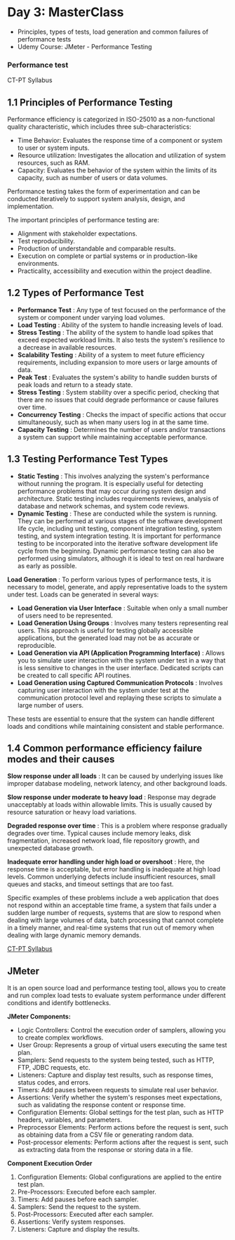 # Day 3: MasterClass

- Principles, types of tests, load generation and common failures of performance tests
- Udemy Course: JMeter - Performance Testing

### Performance test

 <summary>CT-PT Syllabus</summary>

## **1.1 Principles of Performance Testing**

Performance efficiency is categorized in ISO-25010 as a non-functional quality characteristic, which includes three sub-characteristics:

- Time Behavior: Evaluates the response time of a component or system to user or system inputs.
- Resource utilization: Investigates the allocation and utilization of system resources, such as RAM.
- Capacity: Evaluates the behavior of the system within the limits of its capacity, such as number of users or data volumes.

Performance testing takes the form of experimentation and can be conducted iteratively to support system analysis, design, and implementation.

The important principles of performance testing are:

- Alignment with stakeholder expectations.
- Test reproducibility.
- Production of understandable and comparable results.
- Execution on complete or partial systems or in production-like environments.
- Practicality, accessibility and execution within the project deadline.

## **1.2 Types of Performance Test**

- **Performance Test** : Any type of test focused on the performance of the system or component under varying load volumes.
- **Load Testing** : Ability of the system to handle increasing levels of load.
- **Stress Testing** : The ability of the system to handle load spikes that exceed expected workload limits. It also tests the system's resilience to a decrease in available resources.
- **Scalability Testing** : Ability of a system to meet future efficiency requirements, including expansion to more users or large amounts of data.
- **Peak Test** : Evaluates the system's ability to handle sudden bursts of peak loads and return to a steady state.
- **Stress Testing** : System stability over a specific period, checking that there are no issues that could degrade performance or cause failures over time.
- **Concurrency Testing** : Checks the impact of specific actions that occur simultaneously, such as when many users log in at the same time.
- **Capacity Testing** : Determines the number of users and/or transactions a system can support while maintaining acceptable performance.

## **1.3 Testing Performance Test Types**

- **Static Testing** : This involves analyzing the system's performance without running the program. It is especially useful for detecting performance problems that may occur during system design and architecture. Static testing includes requirements reviews, analysis of database and network schemas, and system code reviews.
- **Dynamic Testing** : These are conducted while the system is running. They can be performed at various stages of the software development life cycle, including unit testing, component integration testing, system testing, and system integration testing. It is important for performance testing to be incorporated into the iterative software development life cycle from the beginning. Dynamic performance testing can also be performed using simulators, although it is ideal to test on real hardware as early as possible.

**Load Generation** : To perform various types of performance tests, it is necessary to model, generate, and apply representative loads to the system under test. Loads can be generated in several ways:

- **Load Generation via User Interface** : Suitable when only a small number of users need to be represented.
- **Load Generation Using Groups** : Involves many testers representing real users. This approach is useful for testing globally accessible applications, but the generated load may not be as accurate or reproducible.
- **Load Generation via API (Application Programming Interface)** : Allows you to simulate user interaction with the system under test in a way that is less sensitive to changes in the user interface. Dedicated scripts can be created to call specific API routines.
- **Load Generation using Captured Communication Protocols** : Involves capturing user interaction with the system under test at the communication protocol level and replaying these scripts to simulate a large number of users.

These tests are essential to ensure that the system can handle different loads and conditions while maintaining consistent and stable performance.

## **1.4 Common performance efficiency failure modes and their causes**

**Slow response under all loads** : It can be caused by underlying issues like improper database modeling, network latency, and other background loads.

**Slow response under moderate to heavy load** : Response may degrade unacceptably at loads within allowable limits. This is usually caused by resource saturation or heavy load variations.

**Degraded response over time** : This is a problem where response gradually degrades over time. Typical causes include memory leaks, disk fragmentation, increased network load, file repository growth, and unexpected database growth.

**Inadequate error handling under high load or overshoot** : Here, the response time is acceptable, but error handling is inadequate at high load levels. Common underlying defects include insufficient resources, small queues and stacks, and timeout settings that are too fast.

Specific examples of these problems include a web application that does not respond within an acceptable time frame, a system that fails under a sudden large number of requests, systems that are slow to respond when dealing with large volumes of data, batch processing that cannot complete in a timely manner, and real-time systems that run out of memory when dealing with large dynamic memory demands.

[CT-PT Syllabus](https://bstqb.online/docs/syllabus_ct-pt_1.0br.pdf)




## **JMeter**

It is an open source load and performance testing tool, allows you to create and run complex load tests to evaluate system performance under different conditions and identify bottlenecks.

**JMeter Components:**

- Logic Controllers: Control the execution order of samplers, allowing you to create complex workflows.
- User Group: Represents a group of virtual users executing the same test plan.
- Samplers: Send requests to the system being tested, such as HTTP, FTP, JDBC requests, etc.
- Listeners: Capture and display test results, such as response times, status codes, and errors.
- Timers: Add pauses between requests to simulate real user behavior.
- Assertions: Verify whether the system's responses meet expectations, such as validating the response content or response time.
- Configuration Elements: Global settings for the test plan, such as HTTP headers, variables, and parameters.
- Preprocessor Elements: Perform actions before the request is sent, such as obtaining data from a CSV file or generating random data.
- Post-processor elements: Perform actions after the request is sent, such as extracting data from the response or storing data in a file.

**Component Execution Order**

1. Configuration Elements: Global configurations are applied to the entire test plan.
2. Pre-Processors: Executed before each sampler.
3. Timers: Add pauses before each sampler.
4. Samplers: Send the request to the system.
5. Post-Processors: Executed after each sampler.
6. Assertions: Verify system responses.
7. Listeners: Capture and display the results.
